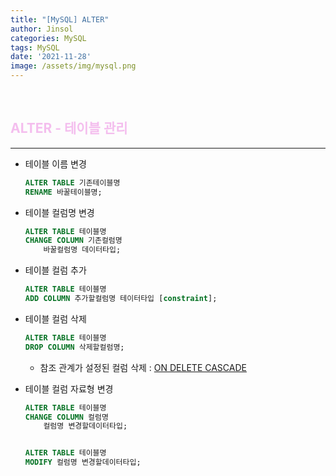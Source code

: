 ```yaml
---
title: "[MySQL] ALTER"
author: Jinsol
categories: MySQL
tags: MySQL
date: '2021-11-28'
image: /assets/img/mysql.png
---
```


<br>

## <span style="color:#F4BEEE">ALTER - 테이블 관리</span>
<hr>

- 테이블 이름 변경

    ```sql
    ALTER TABLE 기존테이블명
    RENAME 바꿀테이블명;
    ```

- 테이블 컬럼명 변경

    ```sql
    ALTER TABLE 테이블명
    CHANGE COLUMN 기존컬럼명
        바꿀컬럼명 데이터타입;
    ```

- 테이블 컬럼 추가

    ```sql
    ALTER TABLE 테이블명
    ADD COLUMN 추가할컬럼명 테이터타입 [constraint];
    ```

- 테이블 컬럼 삭제

    ```sql
    ALTER TABLE 테이블명
    DROP COLUMN 삭제할컬럼명;
    ```

    - 참조 관계가 설정된 컬럼 삭제 : [ON DELETE CASCADE](https://losuif.github.io/2021/11/22/mysql07.html)

- 테이블 컬럼 자료형 변경

    ```sql
    ALTER TABLE 테이블명
    CHANGE COLUMN 컬럼명
        컬럼명 변경할데이터타입;


    ALTER TABLE 테이블명
    MODIFY 컬럼명 변경할데이터타입;
    ```

